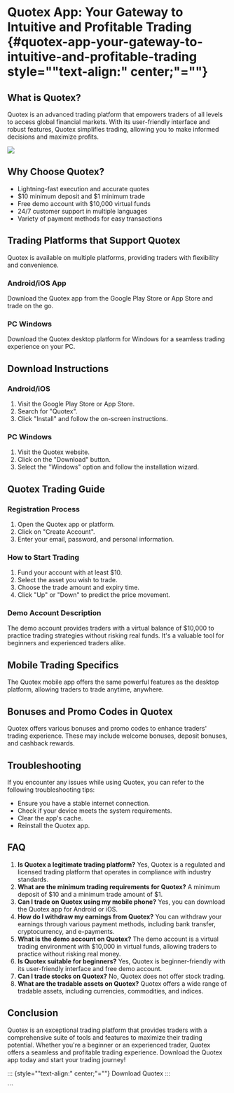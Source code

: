 # Quotex App: Your Gateway to Intuitive and Profitable Trading {#quotex-app-your-gateway-to-intuitive-and-profitable-trading style=""text-align:" center;"=""}

## What is Quotex?

Quotex is an advanced trading platform that empowers traders of all
levels to access global financial markets. With its user-friendly
interface and robust features, Quotex simplifies trading, allowing you
to make informed decisions and maximize profits.

[![](https://static.quotex.io/files/5_en/300_250.jpg)](https://traff.sbs/brokerqxsignupf)

## Why Choose Quotex?

-   Lightning-fast execution and accurate quotes
-   \$10 minimum deposit and \$1 minimum trade
-   Free demo account with \$10,000 virtual funds
-   24/7 customer support in multiple languages
-   Variety of payment methods for easy transactions

## Trading Platforms that Support Quotex

Quotex is available on multiple platforms, providing traders with
flexibility and convenience.

### Android/iOS App

Download the Quotex app from the Google Play Store or App Store and
trade on the go.

### PC Windows

Download the Quotex desktop platform for Windows for a seamless trading
experience on your PC.

## Download Instructions

### Android/iOS

1.  Visit the Google Play Store or App Store.
2.  Search for "Quotex".
3.  Click "Install" and follow the on-screen instructions.

### PC Windows

1.  Visit the Quotex website.
2.  Click on the "Download" button.
3.  Select the "Windows" option and follow the installation
    wizard.

## Quotex Trading Guide

### Registration Process

1.  Open the Quotex app or platform.
2.  Click on "Create Account".
3.  Enter your email, password, and personal information.

### How to Start Trading

1.  Fund your account with at least \$10.
2.  Select the asset you wish to trade.
3.  Choose the trade amount and expiry time.
4.  Click "Up" or "Down" to predict the price movement.

### Demo Account Description

The demo account provides traders with a virtual balance of \$10,000 to
practice trading strategies without risking real funds. It\'s a valuable
tool for beginners and experienced traders alike.

## Mobile Trading Specifics

The Quotex mobile app offers the same powerful features as the desktop
platform, allowing traders to trade anytime, anywhere.

## Bonuses and Promo Codes in Quotex

Quotex offers various bonuses and promo codes to enhance traders\'
trading experience. These may include welcome bonuses, deposit bonuses,
and cashback rewards.

## Troubleshooting

If you encounter any issues while using Quotex, you can refer to the
following troubleshooting tips:

-   Ensure you have a stable internet connection.
-   Check if your device meets the system requirements.
-   Clear the app\'s cache.
-   Reinstall the Quotex app.

## FAQ

1.  **Is Quotex a legitimate trading platform?** Yes, Quotex is a
    regulated and licensed trading platform that operates in compliance
    with industry standards.
2.  **What are the minimum trading requirements for Quotex?** A minimum
    deposit of \$10 and a minimum trade amount of \$1.
3.  **Can I trade on Quotex using my mobile phone?** Yes, you can
    download the Quotex app for Android or iOS.
4.  **How do I withdraw my earnings from Quotex?** You can withdraw your
    earnings through various payment methods, including bank transfer,
    cryptocurrency, and e-payments.
5.  **What is the demo account on Quotex?** The demo account is a
    virtual trading environment with \$10,000 in virtual funds, allowing
    traders to practice without risking real money.
6.  **Is Quotex suitable for beginners?** Yes, Quotex is
    beginner-friendly with its user-friendly interface and free demo
    account.
7.  **Can I trade stocks on Quotex?** No, Quotex does not offer stock
    trading.
8.  **What are the tradable assets on Quotex?** Quotex offers a wide
    range of tradable assets, including currencies, commodities, and
    indices.

## Conclusion

Quotex is an exceptional trading platform that provides traders with a
comprehensive suite of tools and features to maximize their trading
potential. Whether you\'re a beginner or an experienced trader, Quotex
offers a seamless and profitable trading experience. Download the Quotex
app today and start your trading journey!

::: {style=""text-align:" center;"=""}
Download Quotex
:::

\`\`\`

